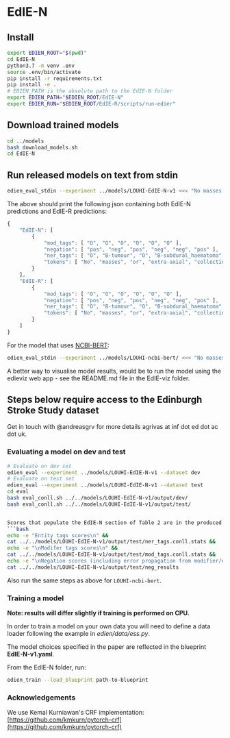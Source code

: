 # EdIE-N


## Install

```bash
export EDIEN_ROOT="$(pwd)"
cd EdIE-N
python3.7 -m venv .env
source .env/bin/activate
pip install -r requirements.txt
pip install -e .
# EDIEN_PATH is the absolute path to the EdIE-N folder
export EDIEN_PATH="$EDIEN_ROOT/EdIE-N"
export EDIER_RUN="$EDIEN_ROOT/EdIE-R/scripts/run-edier"
```


## Download trained models

```bash
cd ../models
bash download_models.sh
cd EdIE-N
```


## Run released models on text from stdin

```bash
edien_eval_stdin --experiment ../models/LOUHI-EdIE-N-v1 <<< "No masses or extra-axial collections."
```

The above should print the following json containing both EdIE-N predictions and EdIE-R predictions:

```js
{
    "EdIE-N": [
        {
            "mod_tags": [ "O", "O", "O", "O", "O", "O" ],
            "negation": [ "pos", "neg", "pos", "neg", "neg", "pos" ],
            "ner_tags": [ "O", "B-tumour", "O", "B-subdural_haematoma", "I-subdural_haematoma", "O" ],
            "tokens": [ "No", "masses", "or", "extra-axial", "collections", "." ]
        }
    ],
    "EdIE-R": [
        {
            "mod_tags": [ "O", "O", "O", "O", "O", "O" ],
            "negation": [ "pos", "neg", "pos", "neg", "neg", "pos" ],
            "ner_tags": [ "O", "B-tumour", "O", "B-subdural_haematoma", "I-subdural_haematoma", "O" ],
            "tokens": [ "No", "masses", "or", "extra-axial", "collections", "." ]
        }
    ]
}
```

For the model that uses [NCBI-BERT](https://github.com/ncbi-nlp/bluebert):

```bash
edien_eval_stdin --experiment ../models/LOUHI-ncbi-bert/ <<< "No masses or extra-axial collections."
```

A better way to visualise model results, would be to run the model using the edieviz web app - see the README.md file in the EdIE-viz folder.


## Steps below require access to the Edinburgh Stroke Study dataset

Get in touch with @andreasgrv for more details agrivas at inf dot ed dot ac dot uk.


### Evaluating a model on dev and test

```bash
# Evaluate on dev set
edien_eval --experiment ../models/LOUHI-EdIE-N-v1 --dataset dev
# Evaluate on test set
edien_eval --experiment ../models/LOUHI-EdIE-N-v1 --dataset test
cd eval
bash eval_conll.sh ../../models/LOUHI-EdIE-N-v1/output/dev/
bash eval_conll.sh ../../models/LOUHI-EdIE-N-v1/output/test/


Scores that populate the EdIE-N section of Table 2 are in the produced files:
```bash
echo -e "Entity tags scores\n" &&
cat ../../models/LOUHI-EdIE-N-v1/output/test/ner_tags.conll.stats &&
echo -e "\nModifer tags scores\n" &&
cat ../../models/LOUHI-EdIE-N-v1/output/test/mod_tags.conll.stats &&
echo -e "\nNegation scores (including error propagation from modifier/entity tagging)\n" &&
cat ../../models/LOUHI-EdIE-N-v1/output/test/neg_results
```

Also run the same steps as above for `LOUHI-ncbi-bert`.

### Training a model

**Note: results will differ slightly if training is performed on CPU.**

In order to train a model on your own data you will need to define a data loader following the example in *edien/data/ess.py*.

The model choices specified in the paper are reflected in the blueprint **EdIE-N-v1.yaml**.

From the EdIE-N folder, run:

```bash
edien_train --load_blueprint path-to-blueprint
```


### Acknowledgements

We use Kemal Kurniawan's CRF implementation: [https://github.com/kmkurn/pytorch-crf](https://github.com/kmkurn/pytorch-crf)
